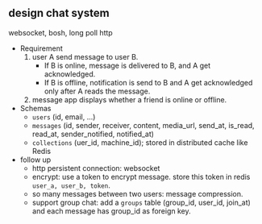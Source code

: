 ## design chat system
websocket, bosh, long poll http
- Requirement
    1. user A send message to user B. 
        - If B is online, message is delivered to B, and A get acknowledged.
        - If B is offline, notification is send to B and A get acknowledged only after A reads the message.
    2. message app displays whether a friend is online or offline. 
- Schemas
    - `users` (id, email, ...)
    - `messages` (id, sender, receiver, content, media_url, send_at, is_read, read_at, sender_notified, notified_at)
    - `collections` (uer_id, machine_id); stored in distributed cache like Redis
- follow up
    - http persistent connection: websocket
    - encrypt: use a token to encrypt message. store this token in redis `user_a, user_b, token`.
    - so many messages between two users: message compression.
    - support group chat: add a `groups` table (group_id, user_id, join_at) and each message has group_id as foreign key.